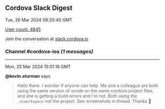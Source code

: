 ## Cordova Slack Digest
Tue, 26 Mar 2024 08:20:40 GMT

[User count: 4845](https://cordova.slack.com/)


Join the conversation at [slack.cordova.io](http://slack.cordova.io/)

### __Channel #cordova-ios__ _(1 messages)_
---

Mon, 25 Mar 2024 15:01:18 GMT

__@kevin.sturman__ says 
> Hello there. I wonder if anyone can help. Me and a colleague are both using the same version of xcode on the same cordova project files, and she is getting a build errors and I'm not. Both using the `.xcworkspace` not the project. See screenshots in thread. Thanks 🙂
> 
